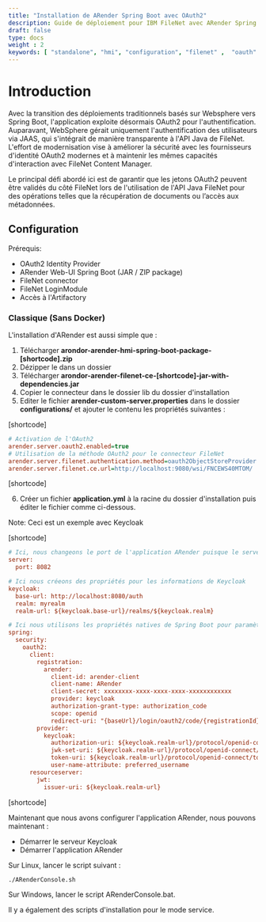```yaml
---
title: "Installation de ARender Spring Boot avec OAuth2"
description: Guide de déploiement pour IBM FileNet avec ARender Spring Boot et OAuth2
draft: false
type: docs
weight : 2
keywords: [ "standalone", "hmi", "configuration", "filenet" ,  "oauth" , "oauth2"]
---
```



# Introduction

Avec la transition des déploiements traditionnels basés sur Websphere vers Spring Boot, l'application exploite désormais OAuth2
pour l'authentification. Auparavant, WebSphere gérait uniquement l'authentification des utilisateurs via JAAS, qui s'intégrait de manière transparente à l'API Java de FileNet.
L'effort de modernisation vise à améliorer la sécurité avec les fournisseurs d'identité OAuth2 modernes et à maintenir les mêmes capacités d'interaction avec FileNet Content Manager.

Le principal défi abordé ici est de garantir que les jetons OAuth2 peuvent être validés du côté FileNet lors de l'utilisation de l'API Java FileNet pour 
des opérations telles que la récupération de documents ou l’accès aux métadonnées.


## Configuration

Prérequis:
- OAuth2 Identity Provider
- ARender Web-UI Spring Boot (JAR / ZIP package)
- FileNet connector
- FileNet LoginModule
- Accès à l'Artifactory

### Classique (Sans Docker)

L'installation d'ARender est aussi simple que : 
1) Télécharger **arondor-arender-hmi-spring-boot-package-[shortcode].zip**
2) Dézipper le dans un dossier
3) Télécharger **arondor-arender-filenet-ce-[shortcode]-jar-with-dependencies.jar**
4) Copier le connecteur dans le dossier lib du dossier d'installation
5) Editer le fichier **arender-custom-server.properties** dans le dossier **configurations/** et ajouter le contenu les propriétés suivantes :

[shortcode]

```cfg
# Activation de l'OAuth2
arender.server.oauth2.enabled=true
# Utilisation de la méthode OAuth2 pour le connecteur FileNet
arender.server.filenet.authentication.method=oauth2ObjectStoreProvider
arender.server.filenet.ce.url=http://localhost:9080/wsi/FNCEWS40MTOM/
```

[shortcode]

6) Créer un fichier **application.yml** à la racine du dossier d'installation puis éditer le fichier comme ci-dessous.

Note: Ceci est un exemple avec Keycloak

[shortcode]

```cfg
# Ici, nous changeons le port de l'application ARender puisque le serveur Keycloak tourne déjà sur le port 8080.
server:
  port: 8082

# Ici nous créeons des propriétés pour les informations de Keycloak
keycloak:
  base-url: http://localhost:8080/auth
  realm: myrealm
  realm-url: ${keycloak.base-url}/realms/${keycloak.realm}

# Ici nous utilisons les propriétés natives de Spring Boot pour paramètrer l'OAuth avec Keycloak
spring:
  security:
    oauth2:
      client:
        registration:
          arender:
            client-id: arender-client
            client-name: ARender
            client-secret: xxxxxxxx-xxxx-xxxx-xxxx-xxxxxxxxxxxx
            provider: keycloak
            authorization-grant-type: authorization_code
            scope: openid
            redirect-uri: "{baseUrl}/login/oauth2/code/{registrationId}"
        provider:
          keycloak:
            authorization-uri: ${keycloak.realm-url}/protocol/openid-connect/auth
            jwk-set-uri: ${keycloak.realm-url}/protocol/openid-connect/certs
            token-uri: ${keycloak.realm-url}/protocol/openid-connect/token
            user-name-attribute: preferred_username
      resourceserver:
        jwt:
          issuer-uri: ${keycloak.realm-url}
```

[shortcode]

Maintenant que nous avons configurer l'application ARender, nous pouvons maintenant :
- Démarrer le serveur Keycloak
- Démarrer l'application ARender

Sur Linux, lancer le script suivant :

```bash
./ARenderConsole.sh
```

Sur Windows, lancer le script ARenderConsole.bat.

Il y a également des scripts d'installation pour le mode service.

